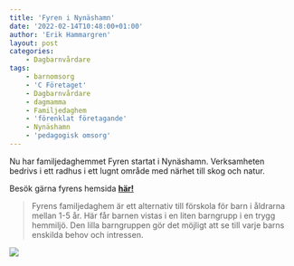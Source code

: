 ```yaml
---
title: 'Fyren i Nynäshamn'
date: '2022-02-14T10:48:00+01:00'
author: 'Erik Hammargren'
layout: post
categories:
    - Dagbarnvårdare
tags:
    - barnomsorg
    - 'C Företaget'
    - Dagbarnvårdare
    - dagmamma
    - Familjedaghem
    - 'förenklat företagande'
    - Nynäshamn
    - 'pedagogisk omsorg'
---
```


Nu har familjedaghemmet Fyren startat i Nynäshamn. Verksamheten bedrivs i ett radhus i ett lugnt område med närhet till skog och natur.

Besök gärna fyrens hemsida [**här!** ](https://fyren.xn--dagbarnvrdare-wfb.se/?#)

> Fyrens familjedaghem är ett alternativ till förskola för barn i åldrarna mellan 1-5 år. Här får barnen vistas i en liten barngrupp i en trygg hemmiljö. Den lilla barngruppen gör det möjligt att se till varje barns enskilda behov och intressen.

[![](https://www.cforetaget.se/wp-content/uploads/2022/02/Skärmavbild-2022-02-15-kl.-11.13.18.png)](https://www.cforetaget.se/wp-content/uploads/2022/02/Skärmavbild-2022-02-15-kl.-11.13.18.png)